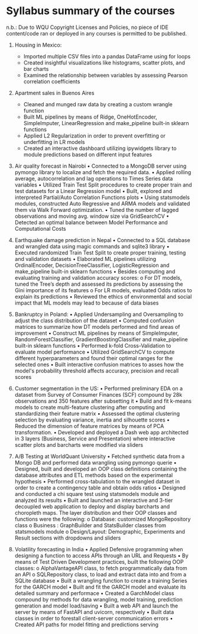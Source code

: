 # Syllabus summary of the courses

n.b.: Due to WQU Copyright Licenses and Policies, no piece of IDE content/code ran or deployed in any courses is permitted to be published.




1. Housing in Mexico:
   
   + Imported multiple CSV files into a pandas DataFrame using for loops
   + Created insightful visualizations like histograms, scatter plots, and bar charts
   + Examined the relationship between variables by assessing Pearson correlation coefficients

2. Apartment sales in Buenos Aires
   
   +	Cleaned and munged raw data by creating a custom wrangle function
   +	Built ML pipelines by means of Ridge, OneHotEncoder, SimpleImputer, LinearRegression and make_pipeline built-in sklearn functions
   +	Applied L2 Regularization in order to prevent overfitting or underfitting in LR models
   +	Created an interactive dashboard utilizing ipywidgets library to module predictions based on different input features

5. Air quality forecast in Nairobi 
•	Connected to a MongoDB server using pymongo library to localize and fetch the required data.
•	Applied rolling average, autocorrelation and lag operations to Times Series data variables
•	Utilized Train Test Split procedures to create proper train and test datasets for a Linear Regression model
•	Built, explored and interpreted Partial/Auto Correlation Functions plots
•	Using statsmodels modules, constructed Auto Regressive and ARMA models and validated them via Walk Forward optimization.
•	Tuned the number of lagged observations and moving avg. window size via GridSearchCV 
•	Detected an optimal balance between Model Performance and Computational Costs

6. Earthquake damage prediction in Nepal
•	Connected to a SQL database and wrangled data using magic commands and sqlite3 library
•	Executed randomized Train Test Split to create proper training, testing and validation datasets
•	Elaborated ML pipelines utilizing OrdinalEncoder, DecisionTreeClassifier, LogisticRegression and make_pipeline built-in sklearn functions
•	Besides computing and evaluating training and validation accuracy scores:
o	For DT models, tuned the Tree’s depth and assessed its predictions by assessing the Gini importance of its features
o	For LR models, evaluated Odds ratios to explain its predictions
•	Reviewed the ethics of environmental and social impact that ML models may lead to because of data biases

7. Bankruptcy in Poland:
•	Applied Undersampling and Oversampling to adjust the class distribution of the dataset
•	Computed confusion matrices to summarize how DT models performed and find areas of improvement
•	Construct ML pipelines by means of SimpleImputer, RandomForestClassifier, GradientBoostingClassifier and make_pipeline built-in sklearn functions
•	Performed k-fold Cross-Validation to evaluate model performance
•	Utilized GridSearchCV to compute different hyperparameters and found their optimal ranges for the selected ones
•	Built interactive confusion matrices to asses how the model's probability threshold affects accuracy, precision and recall scores

8. Customer segmentation in the US:
•	Performed preliminary EDA on a dataset from Survey of Consumer Finances (SCF) compound by 28k observations and 350 features after subsetting it
•	Build and fit k-means models to create multi-feature clustering after computing and standardizing their feature matrix
•	Assessed the optimal clustering selection by evaluating variance, inertia and silhouette scores
•	Reduced the dimension of feature matrices by means of PCA transformation.
•	Developed and deployed a Dash web app architected in 3 layers (Business, Service and Presentation) where interactive scatter plots and barcharts were modified via sliders

9. A/B Testing at WorldQuant University
•	Fetched synthetic data from a Mongo DB and performed data wrangling using pymongo querie
•	Designed, built and developed an OOP class definitions containing the database attributes and ETL methods based on the experimental hypothesis
•	Performed cross-tabulation to the wrangled dataset in order to create a contingency table and obtain odds ratios
•	Designed and conducted a chi square test using statsmodels module and analyzed its results
•	Built and launched an interactive and 3-tier decoupled web application to deploy and display barcharts and choropleth maps. The layer distribution and their OOP classes and functions were the following:
o	Database: customized MongoRepository class
o	Business : GraphBuilder and StatsBuilder classes from statsmodels module
o	Design/Layout: Demographic, Experiments and Result sections with dropdowns and sliders

10. Volatility forecasting in India
•	Applied Defensive programming when designing a function to access APIs through an URL and Requests
•	By means of Test Driven Development practices, built the following OOP classes:
o	AlphaVantageAPI class, to fetch programmatically data from an API 
o	SQLRepository class, to load and extract data into and from a SQLite database 
•	Built a wrangling function to create a training Series for the GARCH model
•	Built and fit the GARCH model and evaluate its detailed summary and performace 
•	Created a GarchModel class compound by methods for data wrangling, model training, prediction generation and model load/saving
•	Built a web API and launch the server by means of FastAPI and uvicorn, respectively
•	Built data classes in order to forestall client-server communication errors
•	Created API paths for model fitting and predictions serving 
